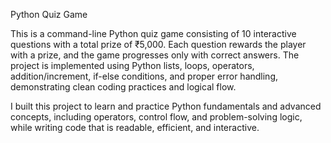 Python Quiz Game

This is a command-line Python quiz game consisting of 10 interactive questions with a total prize of ₹5,000. Each question rewards the player with a prize, and the game progresses only with correct answers. The project is implemented using Python lists, loops, operators, addition/increment, if-else conditions, and proper error handling, demonstrating clean coding practices and logical flow.

I built this project to learn and practice Python fundamentals and advanced concepts, including operators, control flow, and problem-solving logic, while writing code that is readable, efficient, and interactive.
